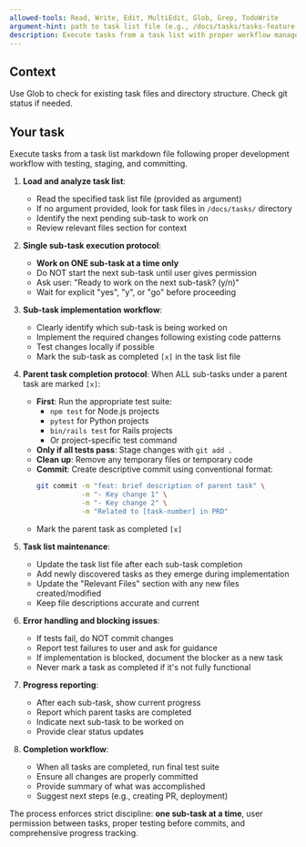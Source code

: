 ```yaml
---
allowed-tools: Read, Write, Edit, MultiEdit, Glob, Grep, TodoWrite
argument-hint: path to task list file (e.g., /docs/tasks/tasks-feature-name.md)
description: Execute tasks from a task list with proper workflow management
---
```


## Context

Use Glob to check for existing task files and directory structure. Check git status if needed.

## Your task

Execute tasks from a task list markdown file following proper development workflow with testing, staging, and committing.

1. **Load and analyze task list**:
   - Read the specified task list file (provided as argument)
   - If no argument provided, look for task files in `/docs/tasks/` directory
   - Identify the next pending sub-task to work on
   - Review relevant files section for context

2. **Single sub-task execution protocol**:
   - **Work on ONE sub-task at a time only**
   - Do NOT start the next sub-task until user gives permission
   - Ask user: "Ready to work on the next sub-task? (y/n)"
   - Wait for explicit "yes", "y", or "go" before proceeding

3. **Sub-task implementation workflow**:
   - Clearly identify which sub-task is being worked on
   - Implement the required changes following existing code patterns
   - Test changes locally if possible
   - Mark the sub-task as completed `[x]` in the task list file

4. **Parent task completion protocol**:
   When ALL sub-tasks under a parent task are marked `[x]`:
   - **First**: Run the appropriate test suite:
     - `npm test` for Node.js projects
     - `pytest` for Python projects
     - `bin/rails test` for Rails projects
     - Or project-specific test command
   - **Only if all tests pass**: Stage changes with `git add .`
   - **Clean up**: Remove any temporary files or temporary code
   - **Commit**: Create descriptive commit using conventional format:
     ```bash
     git commit -m "feat: brief description of parent task" \
                -m "- Key change 1" \
                -m "- Key change 2" \
                -m "Related to [task-number] in PRD"
     ```
   - Mark the parent task as completed `[x]`

5. **Task list maintenance**:
   - Update the task list file after each sub-task completion
   - Add newly discovered tasks as they emerge during implementation
   - Update the "Relevant Files" section with any new files created/modified
   - Keep file descriptions accurate and current

6. **Error handling and blocking issues**:
   - If tests fail, do NOT commit changes
   - Report test failures to user and ask for guidance
   - If implementation is blocked, document the blocker as a new task
   - Never mark a task as completed if it's not fully functional

7. **Progress reporting**:
   - After each sub-task, show current progress
   - Report which parent tasks are completed
   - Indicate next sub-task to be worked on
   - Provide clear status updates

8. **Completion workflow**:
   - When all tasks are completed, run final test suite
   - Ensure all changes are properly committed
   - Provide summary of what was accomplished
   - Suggest next steps (e.g., creating PR, deployment)

The process enforces strict discipline: **one sub-task at a time**, user permission between tasks, proper testing before commits, and comprehensive progress tracking.
